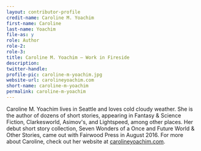 ```yaml
---
layout: contributor-profile
credit-name: Caroline M. Yoachim
first-name: Caroline
last-name: Yoachim
file-as: y
role: Author
role-2:
role-3:
title: Caroline M. Yoachim — Work in Fireside
description:
twitter-handle:
profile-pic: caroline-m-yoachim.jpg
website-url: carolineyoachim.com
short-name: caroline-m-yoachim
permalink: caroline-m-yoachim
---
```


Caroline M. Yoachim lives in Seattle and loves cold cloudy weather.  She is the author of dozens of short stories, appearing in Fantasy & Science Fiction, Clarkesworld, Asimov's, and Lightspeed, among other places.  Her debut short story collection, Seven Wonders of a Once and Future World & Other Stories, came out with Fairwood Press in August 2016.  For more about Caroline, check out her website at [carolineyoachim.com](http://carolineyoachim.com).

